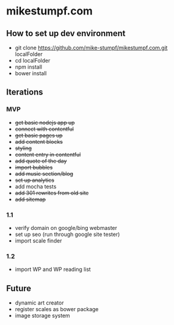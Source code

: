 # mikestumpf.com

## How to set up dev environment
* git clone https://github.com/mike-stumpf/mikestumpf.com.git localFolder
* cd localFolder
* npm install
* bower install

## Iterations

### MVP
* ~~get basic nodejs app up~~
* ~~connect with contentful~~
* ~~get basic pages up~~
* ~~add content blocks~~
* ~~styling~~
* ~~content entry in contentful~~
* ~~add quote of the day~~
* ~~import bubbles~~
* ~~add music section/blog~~
* ~~set up analytics~~
* add mocha tests
* ~~add 301 rewrites from old site~~
* ~~add sitemap~~

### 1.1
* verify domain on google/bing webmaster
* set up seo (run through google site tester)
* import scale finder

### 1.2
* import WP and WP reading list

## Future
* dynamic art creator
* register scales as bower package
* image storage system
